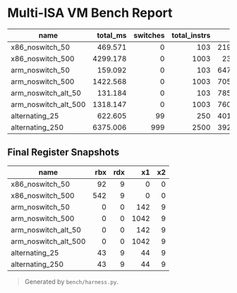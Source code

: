 # Multi-ISA VM Bench Report

| name | total_ms | switches | total_instrs | IPS | switch_latency_avg_ms | rss_min | rss_avg | rss_max | timeline_len |
|---|---:|---:|---:|---:|---:|---:|---:|---:|---:|
| x86_noswitch_50 | 469.571 | 0 | 103 | 219.35 | 0.0 | 13320192 | 29423300 | 29876224 | 51 |
| x86_noswitch_500 | 4299.178 | 0 | 1003 | 233.3 | 0.0 | 29876224 | 30173844 | 30306304 | 501 |
| arm_noswitch_50 | 159.092 | 0 | 103 | 647.42 | 0.0 | 30306304 | 30306304 | 30306304 | 51 |
| arm_noswitch_500 | 1422.568 | 0 | 1003 | 705.06 | 0.0 | 30306304 | 30306304 | 30306304 | 501 |
| arm_noswitch_alt_50 | 131.184 | 0 | 103 | 785.16 | 0.0 | 30306304 | 30306304 | 30306304 | 51 |
| arm_noswitch_alt_500 | 1318.147 | 0 | 1003 | 760.92 | 0.0 | 30306304 | 30320811 | 30371840 | 501 |
| alternating_25 | 622.605 | 99 | 250 | 401.54 | 0.001 | 30371840 | 32505977 | 32575488 | 100 |
| alternating_250 | 6375.006 | 999 | 2500 | 392.16 | 0.001 | 32575488 | 32958335 | 33165312 | 1000 |

## Final Register Snapshots

| name | rbx | rdx | x1 | x2 |
|---|---:|---:|---:|---:|
| x86_noswitch_50 | 92 | 9 | 0 | 0 |
| x86_noswitch_500 | 542 | 9 | 0 | 0 |
| arm_noswitch_50 | 0 | 0 | 142 | 9 |
| arm_noswitch_500 | 0 | 0 | 1042 | 9 |
| arm_noswitch_alt_50 | 0 | 0 | 142 | 9 |
| arm_noswitch_alt_500 | 0 | 0 | 1042 | 9 |
| alternating_25 | 43 | 9 | 44 | 9 |
| alternating_250 | 43 | 9 | 44 | 9 |

> Generated by `bench/harness.py`.
